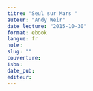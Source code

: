 ```yaml
---
titre: "Seul sur Mars "
auteur: "Andy Weir"
date_lecture: "2015-10-30"
format: ebook
langue: fr
note:
slug: ""
couverture: 
isbn: 
date_pub: 
editeur: 
---
```

